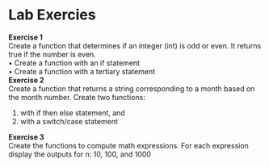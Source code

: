 # Lab Exercies
**Exercise 1**  
Create a function that determines if an integer (int) is odd or even. It returns true if the number is even.  
• Create a function with an if statement  
• Create a function with a tertiary statement  
**Exercise 2**  
Create a function that returns a string corresponding to a month based on the month number. Create two functions:  
1. with if then else statement, and
2. with a switch/case statement
  
**Exercise 3**  
Create the functions to compute math expressions. For each expression display the outputs for n: 10, 100, and 1000
